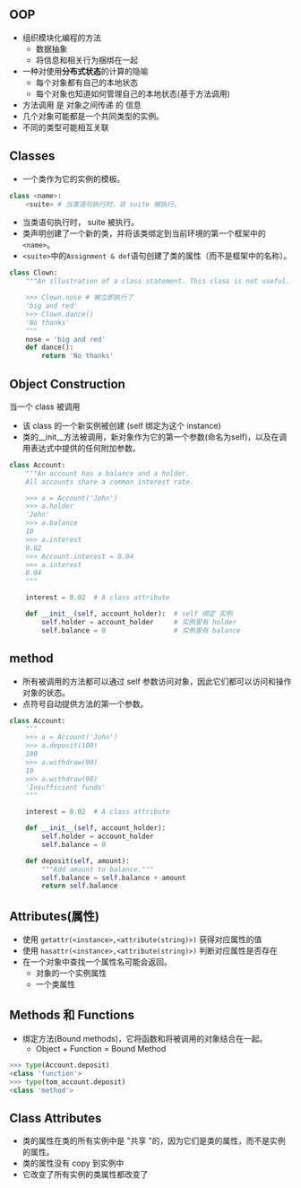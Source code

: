 ## OOP
- 组织模块化编程的方法
  - 数据抽象
  - 将信息和相关行为捆绑在一起
- 一种对使用**分布式状态**的计算的隐喻
  - 每个对象都有自己的本地状态
  - 每个对象也知道如何管理自己的本地状态(基于方法调用)
- 方法调用 是 对象之间传递 的 信息
- 几个对象可能都是一个共同类型的实例。
- 不同的类型可能相互关联

## Classes
- 一个类作为它的实例的模板。
```python
class <name>:
    <suite> # 当类语句执行时，该 suite 被执行。
```
- 当类语句执行时， suite 被执行。
- 类声明创建了一个新的类，并将该类绑定到当前环境的第一个框架中的```<name>```。
- ```<suite>```中的```Assignment & def```语句创建了类的属性（而不是框架中的名称）。
```python
class Clown:
    """An illustration of a class statement. This class is not useful.

    >>> Clown.nose # 被立即执行了
    'big and red'
    >>> Clown.dance()
    'No thanks'
    """
    nose = 'big and red'
    def dance():
        return 'No thanks'
```

## Object Construction

当一个 class 被调用
- 该 class 的一个新实例被创建 (self 绑定为这个 instance)
- 类的__init__方法被调用，新对象作为它的第一个参数(命名为self)，以及在调用表达式中提供的任何附加参数。
```python
class Account:
    """An account has a balance and a holder.
    All accounts share a common interest rate.

    >>> a = Account('John')
    >>> a.holder
    'John'
    >>> a.balance
    10
    >>> a.interest
    0.02
    >>> Account.interest = 0.04
    >>> a.interest
    0.04
    """

    interest = 0.02  # A class attribute

    def __init__(self, account_holder):  # self 绑定 实例
        self.holder = account_holder     # 实例里有 holder
        self.balance = 0                 # 实例里有 balance
```

## method
- 所有被调用的方法都可以通过 self 参数访问对象，因此它们都可以访问和操作对象的状态。
- 点符号自动提供方法的第一个参数。
```python
class Account:
    """
    >>> a = Account('John')
    >>> a.deposit(100) 
    100
    >>> a.withdraw(90)
    10
    >>> a.withdraw(90)
    'Insufficient funds'
    """

    interest = 0.02  # A class attribute

    def __init__(self, account_holder):
        self.holder = account_holder
        self.balance = 0

    def deposit(self, amount):
        """Add amount to balance."""
        self.balance = self.balance + amount
        return self.balance
```

## Attributes(属性)
- 使用 ```getattr(<instance>,<attribute(string)>)``` 获得对应属性的值
- 使用 ```hasattr(<instance>,<attribute(string)>)``` 判断对应属性是否存在
- 在一个对象中查找一个属性名可能会返回。
  - 对象的一个实例属性
  - 一个类属性

## Methods 和 Functions
- 绑定方法(Bound methods)，它将函数和将被调用的对象结合在一起。
  - Object + Function = Bound Method
```python
>>> type(Account.deposit)
<class 'function'>
>>> type(tom_account.deposit)
<class 'method'>
```

## Class Attributes
- 类的属性在类的所有实例中是 "共享 "的，因为它们是类的属性，而不是实例的属性。
- 类的属性没有 copy 到实例中
- 它改变了所有实例的类属性都改变了